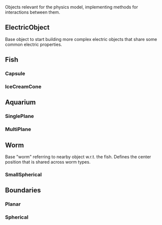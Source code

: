 Objects relevant for the physics model, implementing methods for interactions between them.

## ElectricObject
Base object to start building more complex electric objects that share some common electric properties.

## Fish
### Capsule
### IceCreamCone


## Aquarium
### SinglePlane
### MultiPlane


## Worm
Base "worm" referring to nearby object w.r.t. the fish. Defines the center position that is shared across worm types.
### SmallSpherical


## Boundaries
### Planar
### Spherical



